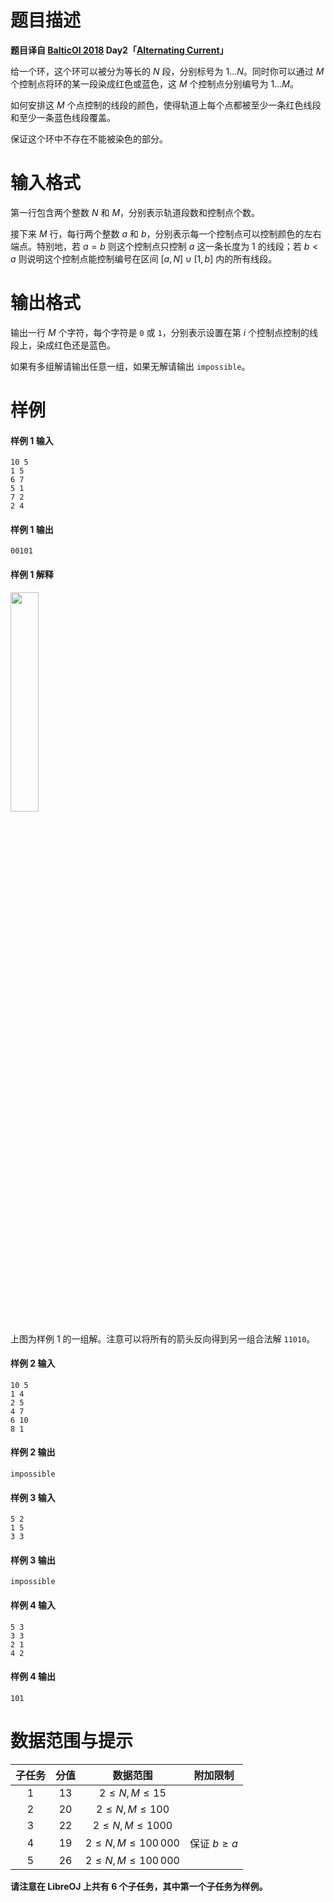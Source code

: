 
# 题目描述

**题目译自 [BalticOI 2018](https://boi2018.progolymp.se/tasks/) Day2「[Alternating Current](https://boi18-day2-open.kattis.com/problems/boi18.alternating)」**

给一个环，这个环可以被分为等长的 $N$ 段，分别标号为 $1\ldots N$。同时你可以通过 $M$ 个控制点将环的某一段染成红色或蓝色，这 $M$ 个控制点分别编号为 $1\ldots M$。

如何安排这 $M$ 个点控制的线段的颜色，使得轨道上每个点都被至少一条红色线段和至少一条蓝色线段覆盖。

保证这个环中不存在不能被染色的部分。

# 输入格式

第一行包含两个整数 $N$ 和 $M$，分别表示轨道段数和控制点个数。

接下来 $M$ 行，每行两个整数 $a$ 和 $b$，分别表示每一个控制点可以控制颜色的左右端点。特别地，若 $a=b$ 则这个控制点只控制 $a$ 这一条长度为 $1$ 的线段；若 $b < a$ 则说明这个控制点能控制编号在区间 $[a,\, N]\cup[1,\,b]$ 内的所有线段。

# 输出格式

输出一行 $M$ 个字符，每个字符是 ``0`` 或 ``1``，分别表示设置在第 $i$ 个控制点控制的线段上，染成红色还是蓝色。

如果有多组解请输出任意一组，如果无解请输出 ``impossible``。


# 样例

#### 样例 1 输入
```plain
10 5
1 5
6 7
5 1
7 2
2 4
```
#### 样例 1 输出
```plain
00101
```
#### 样例 1 解释
<img src="source/loj/2777/img/aHR0cHM6Ly9naXRlZS5jb20vbWluZ3FpaHVhbmcvcGljcy9yYXcvbWFzdGVyL2FsdGVybmF0aW5nZmlnLnBkZi5zdmc=.svg" width = 30%>

上图为样例 1 的一组解。注意可以将所有的箭头反向得到另一组合法解 ``11010``。
#### 样例 2 输入
```plain
10 5
1 4
2 5
4 7
6 10
8 1
```
#### 样例 2 输出
```plain
impossible
```
#### 样例 3 输入
```plain
5 2
1 5
3 3
```
#### 样例 3 输出
```plain
impossible
```
#### 样例 4 输入
```plain
5 3
3 3
2 1
4 2
```
#### 样例 4 输出
```plain
101
```

# 数据范围与提示

|子任务|分值|数据范围|附加限制|
|:----:|:--:|:------:|:------:|
|$1$   |$13$|$2\leqslant N,\,M\leqslant15$||
|$2$   |$20$|$2\leqslant N,\,M\leqslant100$||
|$3$   |$22$|$2\leqslant N,\,M\leqslant1000$||
|$4$   |$19$|$2\leqslant N,\,M\leqslant100\,000$|保证 $b\geqslant a$|
|$5$   |$26$|$2\leqslant N,\,M\leqslant100\,000$|　|
**请注意在 LibreOJ 上共有 $6$ 个子任务，其中第一个子任务为样例。**


